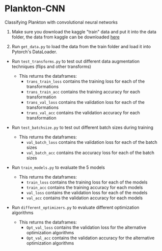 # Plankton-CNN
Classifying Plankton with convolutional neural networks



1. Make sure you download the kaggle "train" data and put it into the data folder, the data from kaggle can be downloaded [here](https://www.kaggle.com/c/datasciencebowl)

2. Run `get_data.py` to load the data from the train folder and load it into Pytorch's DataLoader.

* Run `test_transforms.py` to test out different data augmentation techniques (flips and other transforms)
  * This returns the dataframes:
      * `trans_train_loss` contains the training loss for each of the transformations
      * `trans_train_acc` contains the training accuracy for each transformation
      * `trans_val_loss` contains the validation loss for each of the transformations
      * `trans_val_acc` contains the validation accuracy for each transformation
      
      
* Run `test_batchsize.py` to test out different batch sizes during training
  * This returns the dataframes:
      * `val_batch_loss` contains the validation loss for each of the batch sizes
      * `val_batch_acc` contains the accuracy loss for each of the batch sizes
      
* Run `train_models.py` to evaluate the 5 models
  * This returns the dataframes:
      * `train_loss` contains the training loss for each of the models
      * `train_acc` contains the training accuracy for each models
      * `val_loss` contains the validation loss for each of the models
      * `val_acc` contains the validation accuracy for each models


* Run `different_optimizers.py` to evaluate different optimization algorithms
  * This returns the dataframes:
      * `Opt_val_loss` contains the validation loss for the alternative optimization algorithms
      * `Opt_val_acc` contains the validation accuracy for the alternative optimization algorithms


